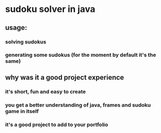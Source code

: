 # sudoku solver in java

## usage:

### solving sudokus
### generating some sudokus (for the moment by default it's the same)

## why was it a good project experience

### it's short, fun and easy to create
### you get a better understanding of java, frames and sudoku game in itself
### it's a good project to add to your portfolio
